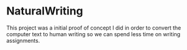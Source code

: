 # NaturalWriting
This project was a initial proof of concept I did in order to convert the computer text to human writing so we can spend less time on writing assignments.
